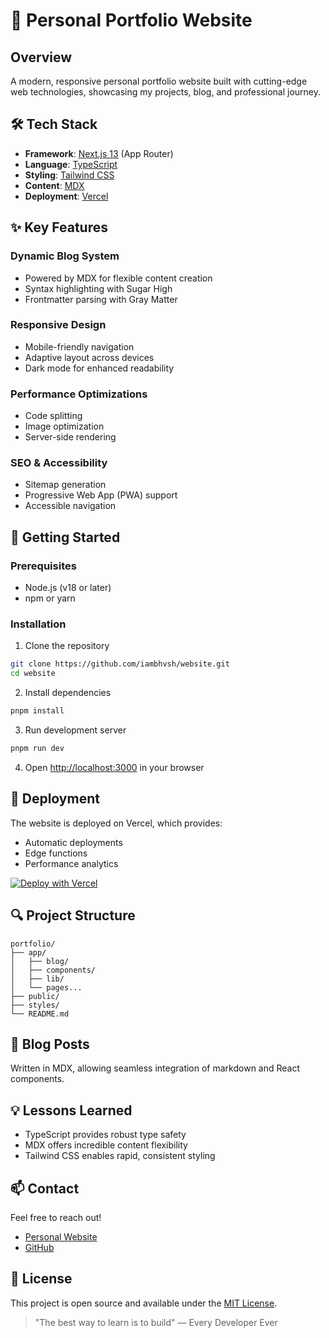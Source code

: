 # 🚀 Personal Portfolio Website

## Overview

A modern, responsive personal portfolio website built with cutting-edge web technologies, showcasing my projects, blog, and professional journey.

## 🛠 Tech Stack

- **Framework**: [Next.js 13](https://nextjs.org/) (App Router)
- **Language**: [TypeScript](https://www.typescriptlang.org/)
- **Styling**: [Tailwind CSS](https://tailwindcss.com/)
- **Content**: [MDX](https://mdxjs.com/)
- **Deployment**: [Vercel](https://vercel.com/)

## ✨ Key Features

### Dynamic Blog System
- Powered by MDX for flexible content creation
- Syntax highlighting with Sugar High
- Frontmatter parsing with Gray Matter

### Responsive Design
- Mobile-friendly navigation
- Adaptive layout across devices
- Dark mode for enhanced readability

### Performance Optimizations
- Code splitting
- Image optimization
- Server-side rendering

### SEO & Accessibility
- Sitemap generation
- Progressive Web App (PWA) support
- Accessible navigation

## 🌟 Getting Started

### Prerequisites
- Node.js (v18 or later)
- npm or yarn

### Installation

1. Clone the repository
```bash
git clone https://github.com/iambhvsh/website.git
cd website
```

2. Install dependencies
```bash
pnpm install
```

3. Run development server
```bash
pnpm run dev
```

4. Open [http://localhost:3000](http://localhost:3000) in your browser

## 🚀 Deployment

The website is deployed on Vercel, which provides:
- Automatic deployments
- Edge functions
- Performance analytics

[![Deploy with Vercel](https://vercel.com/button)](https://vercel.com/new/clone?repository-url=https%3A%2F%2Fgithub.com%2Fiambhvsh%2Fwebsite)

## 🔍 Project Structure

```
portfolio/
├── app/
│   ├── blog/
│   ├── components/
│   ├── lib/
│   └── pages...
├── public/
├── styles/
└── README.md
```

## 📝 Blog Posts

Written in MDX, allowing seamless integration of markdown and React components.

## 💡 Lessons Learned
- TypeScript provides robust type safety
- MDX offers incredible content flexibility
- Tailwind CSS enables rapid, consistent styling

## 📫 Contact

Feel free to reach out! 
- [Personal Website](https://iambhvsh.vercel.app)
- [GitHub](https://github.com/iambhvsh)

## 📄 License

This project is open source and available under the [MIT License](LICENSE).

> "The best way to learn is to build"
> — Every Developer Ever
